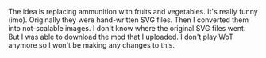 The idea is replacing ammunition with fruits and vegetables. It's really funny (imo). Originally they were hand-written SVG files. Then I converted them into not-scalable images. I don't know where the original SVG files went. But I was able to download the mod that I uploaded. I don't play WoT anymore so I won't be making any changes to this.

